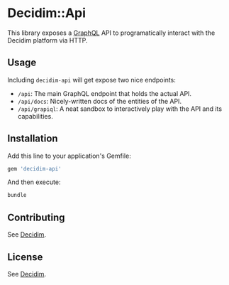 # Decidim::Api

This library exposes a [GraphQL](https://facebook.github.io/graphql/) API to programatically interact with the Decidim platform via HTTP.

## Usage

Including `decidim-api` will get expose two nice endpoints:

* `/api`: The main GraphQL endpoint that holds the actual API.
* `/api/docs`: Nicely-written docs of the entities of the API.
* `/api/grapiql`: A neat sandbox to interactively play with the API and its capabilities.

## Installation

Add this line to your application's Gemfile:

```ruby
gem 'decidim-api'
```

And then execute:

```bash
bundle
```

## Contributing

See [Decidim](https://github.com/decidim/decidim).

## License

See [Decidim](https://github.com/decidim/decidim).
